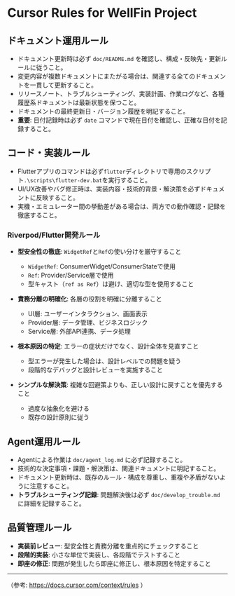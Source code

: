# Cursor Rules for WellFin Project

## ドキュメント運用ルール

- ドキュメント更新時は必ず `doc/README.md` を確認し、構成・反映先・更新ルールに従うこと。
- 変更内容が複数ドキュメントにまたがる場合は、関連する全てのドキュメントを一貫して更新すること。
- リリースノート、トラブルシューティング、実装計画、作業ログなど、各種履歴系ドキュメントは最新状態を保つこと。
- ドキュメントの最終更新日・バージョン履歴を明記すること。
- **重要**: 日付記録時は必ず `date` コマンドで現在日付を確認し、正確な日付を記録すること。

## コード・実装ルール

- Flutterアプリのコマンドは必ず`flutter`ディレクトリで専用のスクリプト`.\scripts\flutter-dev.bat`を実行すること。
- UI/UX改善やバグ修正時は、実装内容・技術的背景・解決策を必ずドキュメントに反映すること。
- 実機・エミュレーター間の挙動差がある場合は、両方での動作確認・記録を徹底すること。

### Riverpod/Flutter開発ルール

- **型安全性の徹底**: `WidgetRef`と`Ref`の使い分けを厳守すること
  - `WidgetRef`: ConsumerWidget/ConsumerStateで使用
  - `Ref`: Provider/Service層で使用
  - 型キャスト（`ref as Ref`）は避け、適切な型を使用すること

- **責務分離の明確化**: 各層の役割を明確に分離すること
  - UI層: ユーザーインタラクション、画面表示
  - Provider層: データ管理、ビジネスロジック
  - Service層: 外部API連携、データ処理

- **根本原因の特定**: エラーの症状だけでなく、設計全体を見直すこと
  - 型エラーが発生した場合は、設計レベルでの問題を疑う
  - 段階的なデバッグと設計レビューを実施すること

- **シンプルな解決策**: 複雑な回避策よりも、正しい設計に戻すことを優先すること
  - 過度な抽象化を避ける
  - 既存の設計原則に従う

## Agent運用ルール

- Agentによる作業は `doc/agent_log.md` に必ず記録すること。
- 技術的な決定事項・課題・解決策は、関連ドキュメントに明記すること。
- ドキュメント更新時は、既存のルール・構成を尊重し、重複や矛盾がないように注意すること。
- **トラブルシューティング記録**: 問題解決後は必ず `doc/develop_trouble.md` に詳細を記録すること。

## 品質管理ルール

- **実装前レビュー**: 型安全性と責務分離を重点的にチェックすること
- **段階的実装**: 小さな単位で実装し、各段階でテストすること
- **即座の修正**: 問題が発生したら即座に修正し、根本原因を特定すること

---

（参考: https://docs.cursor.com/context/rules ） 